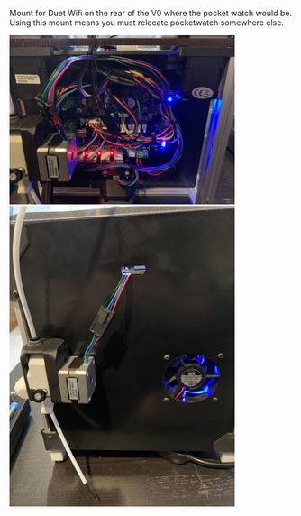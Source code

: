 Mount for Duet Wifi on the rear of the V0 where the pocket watch would be. Using this mount means you must relocate pocketwatch somewhere else.

<img src="Images/back_compartment.jpg" width="400">
<img src="Images/closed_back.jpg" width="400">